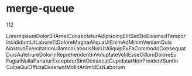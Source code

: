 # merge-queue

112

Lorem​Ipsum​Dolor​Sit​Amet​Consectetur​Adipiscing​Elit​Sed​Do​Eiusmod​Tempor​Incididunt​Ut​Labore​Et​Dolore​Magna​Aliqua​Ut​Enim​Ad​Minim​Veniam​Quis​Nostrud​Exercitation​Ullamco​Laboris​Nisi​Ut​Aliquip​Ex​Ea​Commodo​Consequat​Duis​Aute​Irure​Dolor​In​Reprehenderit​In​Voluptate​Velit​Esse​Cillum​Dolore​Eu​Fugiat​Nulla​Pariatur​Excepteur​Sint​Occaecat​Cupidatat​Non​Proident​Sunt​In​Culpa​Qui​Officia​Deserunt​Mollit​Anim​Id​Est​Laborum

